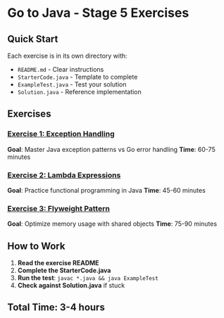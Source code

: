 # Go to Java - Stage 5 Exercises

## Quick Start
Each exercise is in its own directory with:
- `README.md` - Clear instructions
- `StarterCode.java` - Template to complete
- `ExampleTest.java` - Test your solution
- `Solution.java` - Reference implementation

## Exercises

### [Exercise 1: Exception Handling](ex1-exception-handling/)
**Goal**: Master Java exception patterns vs Go error handling
**Time**: 60-75 minutes

### [Exercise 2: Lambda Expressions](ex2-lambda-expressions/)
**Goal**: Practice functional programming in Java
**Time**: 45-60 minutes

### [Exercise 3: Flyweight Pattern](ex3-flyweight-pattern/)
**Goal**: Optimize memory usage with shared objects
**Time**: 75-90 minutes

## How to Work

1. **Read the exercise README**
2. **Complete the StarterCode.java**
3. **Run the test**: `javac *.java && java ExampleTest`
4. **Check against Solution.java** if stuck

## Total Time: 3-4 hours